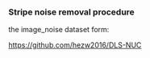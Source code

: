 ### Stripe noise removal procedure

the image_noise dataset form:

https://github.com/hezw2016/DLS-NUC


